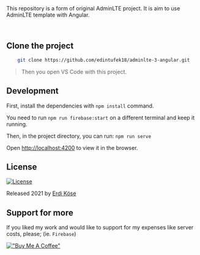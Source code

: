 <p align="center" style="margin-bottom: 32px">
<p>
  This repository is a form of original AdminLTE project. It is aim to use AdminLTE template with Angular.
</p>
<br>

## Clone the project

```bash
    git clone https://github.com/edintufek18/adminlte-3-angular.git
```

> Then you open VS Code with this project.

## Development

First, install the dependencies with `npm install` command.

You need to run `npm run firebase:start` on a different terminal and keep it running.

Then, in the project directory, you can run: `npm run serve`

Open [http://localhost:4200](http://localhost:4200) to view it in the browser.

## License

[![License](https://img.shields.io/github/license/erdkse/adminlte-3-angular.svg)](/LICENSE)

Released 2021 by [Erdi Köse](https://erdkse.com)

## Support for more

If you liked my work and would like to support for my expenses like server costs, please; (ie. `Firebase`)

[!["Buy Me A Coffee"](https://www.buymeacoffee.com/assets/img/custom_images/orange_img.png)](https://www.buymeacoffee.com/erdkse)
